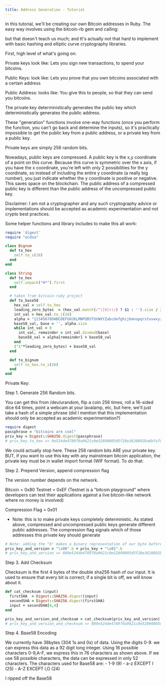 ```yaml
---
title: Address Generation - Tutorial
---
```


In this tutorial, we'll be creating our own Bitcoin addresses in Ruby.  The easy way involves using the bitcoin-rb gem and calling:

but that doesn't teach us much; and tt's actually not that hard to implement with basic hashing and elliptic curve cryptography libraries.

First, high level of what's going on:

Private keys
	look like:
	Lets you sign new transactions, to spend your bitcoins.

Public Keys:
	look like:
	Lets you prove that you own bitcoins associated with a certain address

Public Address:
	looks like:
	You give this to people, so that they can send you bitcoins.

The private key deterministically generates the public key which deterministically generates the public address.

These "generation" functions involve one-way functions (once you perform the function, you can't go back and determine the inputs), so it's practically impossible to get the public key from a public address, or a private key from a public key.

Private keys are simply 256 random bits.

Nowadays, public keys are compressed.  A public key is the x,y coordinate of a point on this curve.  Because this curve is symmetric over the x axis, if you have the x coordinate, you're left with only 2 possibilities for the y coordinate, so instead of including the entire y coordinate (a really big number), you just indicate whether the y coordinate is positive or negative.  This saves space on the blockchain.  The public address of a compressed public key is different than the public address of the uncompressed public key.

Disclaimer: I am not a cryptographer and any such cryptography advice or implementations should be accepted as academic experimentation and not crypto best practices.

Some helper functions and library includes to make this all work:

```ruby
require 'digest'
require "ecdsa"

class Bignum
  def to_hex
    self.to_s(16)
  end
end

class String
  def to_hex
    self.unpack("H*").first
  end

  # taken from bitcoin-ruby project
  def to_base58
    hex_val = self.to_hex
    leading_zero_bytes  = (hex_val.match(/^([0]+)/) ? $1 : '').size / 2
    int_val = hex_val.to_i(16) 
    alpha = "123456789ABCDEFGHJKLMNPQRSTUVWXYZabcdefghijkmnopqrstuvwxyz"
    base58_val, base = '', alpha.size
    while int_val > 0
      int_val, remainder = int_val.divmod(base)
      base58_val = alpha[remainder] + base58_val
    end
    ("1"*leading_zero_bytes) + base58_val
  end

  def to_bignum
    self.to_hex.to_i(16)
  end
end
```

Private Key:

Step 1. Generate 256 Random bits.  

You can get this from /dev/urandom, flip a coin 256 times, roll a 16-sided dice 64 times, point a webcam at your lavalamp, etc, but here, we'll just take a hash of a simple phrase (did I mention that this implementation should only be accepted as academic experimentation?)

```ruby
require digest
passphrase = "bitcoins are cool"
priv_key = Digest::SHA256.digest(passphrase)
# priv_key.to_hex => 9e524de478970a9621c0e52890805d5f28e3620892ba6bfa701b026c6ee10a52 (32bytes)
```

We could actually stop here.  These 256 random bits ARE your private key.  BUT, if you want to use this key with any mainstream bitcoin application, the private key must be in wallet import format (WIF format).  To do that:

Step 2. Prepend Version, append compression flag

The version number depends on the network.

Bitcoin = 0x80
Testnet = 0xEF (Testnet is a "bitcoin playground" where developers can test their applications against a live bitcoin-like network where no money is involved)

Compression Flag = 0x01
* Note: this is to make private keys completely deterministic.  As stated above, compressed and uncompressed public keys generate different public addresses.  The compression flag signals which of those addresses this private key should generate

```ruby
# Note: adding the "b" makes a binary representation of our byte before concatenating, to avoid encoding issues
priv_key_and_version = "\x80".b + priv_key + "\x01".b
# priv_key_and_version => 809e524de478970a9621c0e52890805d5f28e3620892ba6bfa701b026c6ee10a5201 (34 bytes)
```

Step 3. Add Checksum

Checksum is the first 4 bytes of the double sha256 hash of our input.  It is used to ensure that every bit is correct; if a single bit is off, we will know about it.

```ruby
def cat_checksum (input)
  firstSHA  = Digest::SHA256.digest(input)
  secondSHA = Digest::SHA256.digest(firstSHA)
  input + secondSHA[0,4]
end

priv_key_and_version_and_checksum = cat_checksum(priv_key_and_version)
# priv_key_and_version_and_checksum => 809e524de478970a9621c0e52890805d5f28e3620892ba6bfa701b026c6ee10a520140d9c9e7 (38 bytes)
```

Step 4. Base58 Encoding

We currently have 38bytes (304 1s and 0s) of data. Using the digits 0-9. we can express this data as a 92 digit long integer.  Using 16 possible characters 0-9,A-F, we express this in 76 characters as shown above.  If we use 58 possible characters, the data can be expressed in only 52 characters.  The characters used for Base58 are:
	- 1-9 		 (9)
	- a-z EXCEPT l 	 (25)
	- A-Z EXCEPT I,O (24)

I ripped off the Base58 


